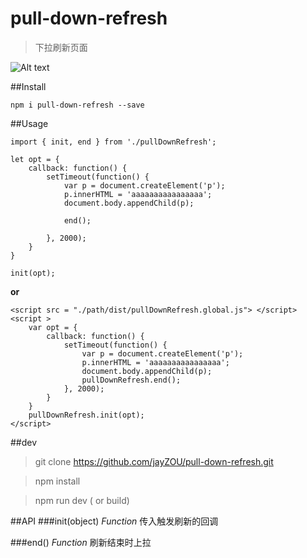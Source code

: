 # pull-down-refresh
>下拉刷新页面

![Alt text](https://sfault-image.b0.upaiyun.com/138/303/1383039851-58c758dfc0abc_articlex)

##Install
```
npm i pull-down-refresh --save
```

##Usage
```
import { init, end } from './pullDownRefresh';

let opt = {
    callback: function() {
        setTimeout(function() {
            var p = document.createElement('p');
            p.innerHTML = 'aaaaaaaaaaaaaaaa';
            document.body.appendChild(p);

            end();

        }, 2000);
    }
}

init(opt);
```

**or**
```
<script src = "./path/dist/pullDownRefresh.global.js"> </script> 
<script >
    var opt = {
        callback: function() {
            setTimeout(function() {
                var p = document.createElement('p');
                p.innerHTML = 'aaaaaaaaaaaaaaaa';
                document.body.appendChild(p);
                pullDownRefresh.end();
            }, 2000);
        }
    }
	pullDownRefresh.init(opt); 
</script>
```

##dev
>git clone https://github.com/jayZOU/pull-down-refresh.git    

>npm install     

>npm run dev ( or build)    

##API
###init(object)
*Function*
传入触发刷新的回调

###end()
*Function*
刷新结束时上拉
